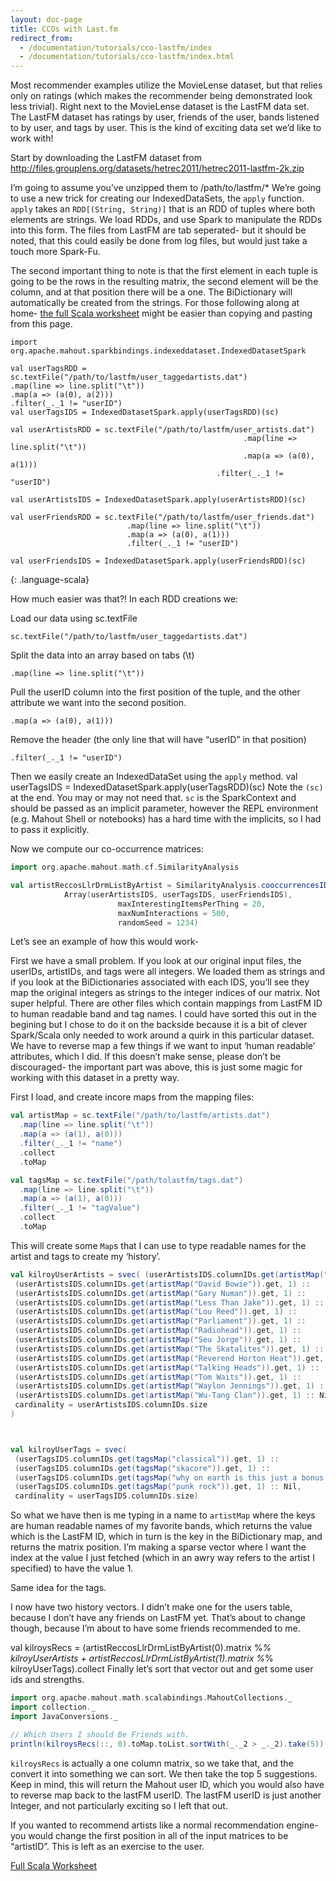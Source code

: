 ```yaml
---
layout: doc-page
title: CCOs with Last.fm
redirect_from:
  - /documentation/tutorials/cco-lastfm/index
  - /documentation/tutorials/cco-lastfm/index.html
---
```


Most recommender examples utilize the MovieLense dataset, but that relies only on ratings (which makes the recommender being demonstrated look less trivial).  Right next to the MovieLense dataset is the LastFM data set.  The LastFM dataset has ratings by user, friends of the user, bands listened to by user, and tags by user.  This is the kind of exciting data set we’d like to work with!

Start by downloading the LastFM dataset from 
http://files.grouplens.org/datasets/hetrec2011/hetrec2011-lastfm-2k.zip

I’m going to assume you’ve unzipped them to /path/to/lastfm/*
We’re going to use a new trick for creating our IndexedDataSets, the `apply` function.  `apply` takes an `RDD[(String, String)]` that is an RDD of tuples where both elements are strings. We load RDDs, and use Spark to manipulate the RDDs into this form.  The files from LastFM are tab seperated- but it should be noted, that this could easily be done from log files, but would just take a touch more Spark-Fu.  

The second important thing to note is that the first element in each tuple is going to be the rows in the resulting matrix, the second element will be the column, and at that position there will be a one.  The BiDictionary will automatically be created from the strings. 
For those following along at home- [the full Scala worksheet](cco-lastfm.scala) might be easier than copying and pasting 
from this page.

~~~
import org.apache.mahout.sparkbindings.indexeddataset.IndexedDatasetSpark

val userTagsRDD = sc.textFile("/path/to/lastfm/user_taggedartists.dat")
.map(line => line.split("\t"))
.map(a => (a(0), a(2)))
.filter(_._1 != "userID")
val userTagsIDS = IndexedDatasetSpark.apply(userTagsRDD)(sc)

val userArtistsRDD = sc.textFile("/path/to/lastfm/user_artists.dat")
													.map(line => line.split("\t"))
													.map(a => (a(0), a(1)))
										      .filter(_._1 != "userID")
										      
val userArtistsIDS = IndexedDatasetSpark.apply(userArtistsRDD)(sc)

val userFriendsRDD = sc.textFile("/path/to/lastfm/user_friends.dat")
                          .map(line => line.split("\t"))
                          .map(a => (a(0), a(1)))
                          .filter(_._1 != "userID")
                          
val userFriendsIDS = IndexedDatasetSpark.apply(userFriendsRDD)(sc)
~~~
{: .language-scala}

How much easier was that?! In each RDD creations we:

Load our data using sc.textFile
    
    sc.textFile("/path/to/lastfm/user_taggedartists.dat")

Split the data into an array based on tabs (\t)

    .map(line => line.split("\t"))

Pull the userID column into the first position of the tuple, and the other attribute we want into the second position.

    .map(a => (a(0), a(1)))

Remove the header (the only line that will have “userID” in that position)

    .filter(_._1 != "userID")

Then we easily create an IndexedDataSet using the `apply` method. 
val userTagsIDS = IndexedDatasetSpark.apply(userTagsRDD)(sc)
Note the `(sc)` at the end. You may or may not need that.  `sc` is the SparkContext and should be passed as an implicit parameter, however the REPL environment (e.g. Mahout Shell or notebooks) has a hard time with the implicits, so I had to pass it explicitly.  

Now we compute our co-occurrence matrices:
```scala
import org.apache.mahout.math.cf.SimilarityAnalysis

val artistReccosLlrDrmListByArtist = SimilarityAnalysis.cooccurrencesIDSs(
			Array(userArtistsIDS, userTagsIDS, userFriendsIDS), 
						maxInterestingItemsPerThing = 20,
						maxNumInteractions = 500, 
						randomSeed = 1234)
```


Let’s see an example of how this would work-

First we have a small problem. If you look at our original input files, the userIDs, artistIDs, and tags were all integers. We loaded them as strings and if you look at the BiDictionaries associated with each IDS, you’ll see they map the original integers as strings to the integer indices of our matrix. Not super helpful.  There are other files which contain mappings from LastFM ID to human readable band and tag names.  I could have sorted this out in the begining but I chose to do it on the backside because it is a bit of clever Spark/Scala only needed to work around a quirk in this particular dataset.  We have to reverse map a few things if we want to input ‘human readable’ attributes, which I did.  If this doesn’t make sense, please don’t be discouraged- the important part was above, this is just some magic for working with this dataset in a pretty way. 

First I load, and create incore maps from the mapping files:

```scala
val artistMap = sc.textFile("/path/to/lastfm/artists.dat")
  .map(line => line.split("\t"))
  .map(a => (a(1), a(0)))
  .filter(_._1 != "name")
  .collect
  .toMap

val tagsMap = sc.textFile("/path/tolastfm/tags.dat")
  .map(line => line.split("\t"))
  .map(a => (a(1), a(0)))
  .filter(_._1 != "tagValue")
  .collect
  .toMap

```

This will create some `Map`s that I can use to type readable names for the artist and tags to create my ‘history’.

```scala
val kilroyUserArtists = svec( (userArtistsIDS.columnIDs.get(artistMap("Beck")).get, 1) ::
 (userArtistsIDS.columnIDs.get(artistMap("David Bowie")).get, 1) ::
 (userArtistsIDS.columnIDs.get(artistMap("Gary Numan")).get, 1) ::
 (userArtistsIDS.columnIDs.get(artistMap("Less Than Jake")).get, 1) ::
 (userArtistsIDS.columnIDs.get(artistMap("Lou Reed")).get, 1) ::
 (userArtistsIDS.columnIDs.get(artistMap("Parliament")).get, 1) ::
 (userArtistsIDS.columnIDs.get(artistMap("Radiohead")).get, 1) ::
 (userArtistsIDS.columnIDs.get(artistMap("Seu Jorge")).get, 1) ::
 (userArtistsIDS.columnIDs.get(artistMap("The Skatalites")).get, 1) ::
 (userArtistsIDS.columnIDs.get(artistMap("Reverend Horton Heat")).get, 1) ::
 (userArtistsIDS.columnIDs.get(artistMap("Talking Heads")).get, 1) ::
 (userArtistsIDS.columnIDs.get(artistMap("Tom Waits")).get, 1) ::
 (userArtistsIDS.columnIDs.get(artistMap("Waylon Jennings")).get, 1) ::
 (userArtistsIDS.columnIDs.get(artistMap("Wu-Tang Clan")).get, 1) :: Nil, 
 cardinality = userArtistsIDS.columnIDs.size
)



val kilroyUserTags = svec(
 (userTagsIDS.columnIDs.get(tagsMap("classical")).get, 1) ::
 (userTagsIDS.columnIDs.get(tagsMap("skacore")).get, 1) ::
 (userTagsIDS.columnIDs.get(tagsMap("why on earth is this just a bonus track")).get, 1) ::
 (userTagsIDS.columnIDs.get(tagsMap("punk rock")).get, 1) :: Nil,
 cardinality = userTagsIDS.columnIDs.size)
```

So what we have then is me typing in a name to `artistMap` where the keys are human readable names of my favorite bands, which returns the value which is the LastFM ID, which in turn is the key in the BiDictionary map, and returns the matrix position.  I’m making a sparse vector where I want the index at the value I just fetched (which in an awry way refers to the artist I specified) to have the value 1.  

Same idea for the tags. 

I now have two history vectors.  I didn’t make one for the users table, because I don’t have any friends on LastFM yet. That’s about to change though, because I’m about to have some friends recommended to me. 

val kilroysRecs = (artistReccosLlrDrmListByArtist(0).matrix %*% kilroyUserArtists + artistReccosLlrDrmListByArtist(1).matrix %*% kilroyUserTags).collect
Finally let’s sort that vector out and get some user ids and strengths. 
```scala
import org.apache.mahout.math.scalabindings.MahoutCollections._
import collection._
import JavaConversions._

// Which Users I should Be Friends with.
println(kilroysRecs(::, 0).toMap.toList.sortWith(_._2 > _._2).take(5))

```

`kilroysRecs` is actually a one column matrix, so we take that, and the convert it into something we can sort. We then take the top 5 suggestions.  Keep in mind, this will return the Mahout user ID, which you would also have to reverse map back to the lastFM userID.  The lastFM userID is just another Integer, and not particularly exciting so I left that out. 

If you wanted to recommend artists like a normal recommendation engine- you would change the first position in all of the input matrices to be “artistID”. This is left as an exercise to the user. 

[Full Scala Worksheet](cco-lastfm.scala)
